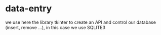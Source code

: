 # data-entry

we use here the library tkinter to create an API and control our database (insert, remove ...), in this case we use SQLITE3

